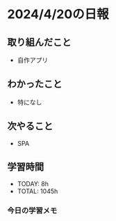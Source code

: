 # 2024/4/20の日報

## 取り組んだこと
- 自作アプリ

## わかったこと
- 特になし

## 次やること
- SPA

## 学習時間
- TODAY: 8h
- TOTAL: 1045h

### 今日の学習メモ
